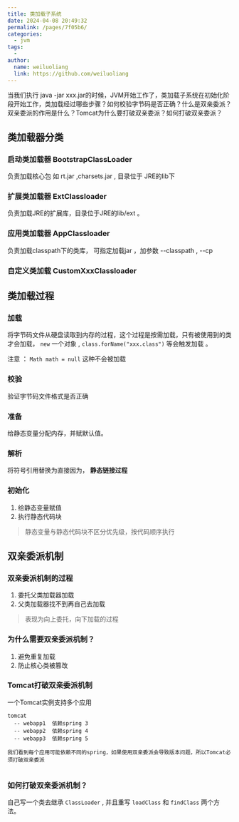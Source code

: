 ```yaml
---
title: 类加载子系统
date: 2024-04-08 20:49:32
permalink: /pages/7f05b6/
categories:
  - jvm
tags:
  - 
author: 
  name: weiluoliang
  link: https://github.com/weiluoliang
---
```


当我们执行 java -jar xxx.jar的时候，JVM开始工作了，类加载子系统在初始化阶段开始工作，类加载经过哪些步骤？如何校验字节码是否正确？什么是双亲委派？双亲委派的作用是什么？Tomcat为什么要打破双亲委派？如何打破双亲委派？

<!-- more -->

## 类加载器分类

### 启动类加载器 BootstrapClassLoader

负责加载核心包 如 rt.jar ,charsets.jar , 目录位于 JRE的lib下

### 扩展类加载器 ExtClassloader

负责加载JRE的扩展库，目录位于JRE的lib/ext 。

### 应用类加载器 AppClassloader

负责加载classpath下的类库， 可指定加载jar ，加参数 --classpath , --cp

### 自定义类加载 CustomXxxClassloader

## 类加载过程

### 加载

将字节码文件从硬盘读取到内存的过程，这个过程是按需加载，只有被使用到的类才会加载， `new` 一个对象 , `class.forName("xxx.class")` 等会触发加载 。

注意 ： `Math math = null` 这种不会被加载

### 校验

验证字节码文件格式是否正确

### 准备

给静态变量分配内存，并赋默认值。

### 解析

将符号引用替换为直接因为， **静态链接过程**

### 初始化

1. 给静态变量赋值
2. 执行静态代码块

> 静态变量与静态代码块不区分优先级，按代码顺序执行

## 双亲委派机制

### 双亲委派机制的过程

1. 委托父类加载器加载
2. 父类加载器找不到再自己去加载

> 表现为向上委托，向下加载的过程

### 为什么需要双亲委派机制？

1. 避免重复加载
2. 防止核心类被篡改

### Tomcat打破双亲委派机制

一个Tomcat实例支持多个应用



```text
tomcat
  -- webapp1  依赖spring 3 
  -- webapp2  依赖spring 4
  -- webapp3  依赖spring 5 

我们看到每个应用可能依赖不同的spring，如果使用双亲委派会导致版本问题，所以Tomcat必须打破双亲委派
  
```

### 如何打破双亲委派机制？

自己写一个类去继承 `ClassLoader` , 并且重写 `loadClass` 和 `findClass` 两个方法。